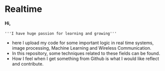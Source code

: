 # Realtime
#### Hi,
    '''I have huge passion for learning and growing'''
- here I upload my code for some important logic in real time systems, image processing, Machine Learning and Wireless Communication.  
- In this repository, some techniques related to these fields can be found. 
- How I feel when I get something from Github is what I would like reflect and contribute.
